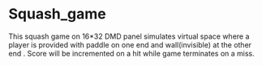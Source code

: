 # Squash_game
This squash game on 16*32 DMD panel simulates virtual space where a player is provided with paddle on one end and wall(invisible) at the other end . Score will be incremented on a hit while game terminates on a miss.
